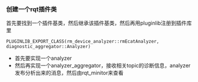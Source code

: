 ### 创建一个rqt插件类

首先要找到一个插件基类，然后继承该插件基类，然后再用pluginlib注册到插件库里

```
PLUGINLIB_EXPORT_CLASS(rm_device_analyzer::rmEcatAnalyzer, diagnostic_aggregator::Analyzer)
```

- 首先要实现一个analyzer
- 然后再实现一个analyzer_aggregator，接收相关topic的诊断信息，analyzer发布分析出来的消息，然后由rqt_minitor来查看

